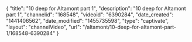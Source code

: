 {
    "title": "10 deep for Altamont part 1",
    "description": "10 deep for Altamont part 1",
    "channelid": "168548",
    "videoid": "6390284",
    "date_created": "1441406562",
    "date_modified": "1455735598",
    "type": "captivate",
    "layout": "channelVideo",
    "url": "\/altamont\/10-deep-for-altamont-part-1\/168548-6390284"
}